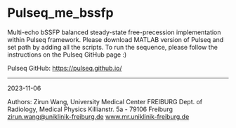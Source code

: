 # Pulseq_me_bssfp

Multi-echo bSSFP balanced steady-state free-precession implementation within Pulseq framework. Please download MATLAB version of Pulseq and set path by adding all the scripts. To run the sequence, please follow the instructions on the Pulseq GitHub page :)

Pulseq GitHub: https://pulseq.github.io/




--------------------------------------------------
2023-11-06

Authors:   Zirun Wang,
           University Medical Center FREIBURG
           Dept. of Radiology, Medical Physics
           Killianstr. 5a - 79106 Freiburg
           zirun.wang@uniklinik-freiburg.de
           www.mr.uniklinik-freiburg.de
